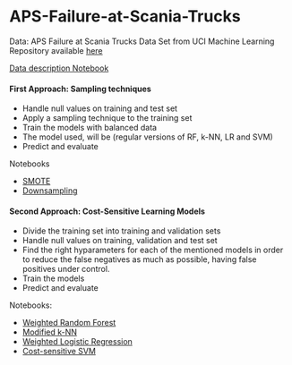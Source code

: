 # APS-Failure-at-Scania-Trucks

Data: APS Failure at Scania Trucks Data Set from UCI Machine Learning Repository available [here](https://archive.ics.uci.edu/ml/datasets/APS+Failure+at+Scania+Trucks)

[Data description Notebook](https://github.com/FranciscaAlliende/APS-Failure-at-Scania-Trucks/blob/master/Data_Description.ipynb)

#### First Approach: Sampling techniques
- Handle null values on training  and test set 
- Apply a sampling technique to the training set
- Train the models with balanced data
- The model used, will be (regular versions of RF, k-NN, LR and SVM)
- Predict and evaluate

Notebooks
* [SMOTE]()
* [Downsampling]()

#### Second Approach: Cost-Sensitive Learning Models
- Divide the training set into training and validation sets
- Handle null values on training, validation and test set 
- Find the right hyparameters for each of the mentioned models in order to reduce the false negatives as much as possible, having false positives under control.
- Train the models
- Predict and evaluate

Notebooks:
* [Weighted Random Forest](https://github.com/FranciscaAlliende/APS-Failure-at-Scania-Trucks/blob/master/Weighted_Random_Forest.ipynb)
* [Modified k-NN]()
* [Weighted Logistic Regression]()
* [Cost-sensitive SVM]()



